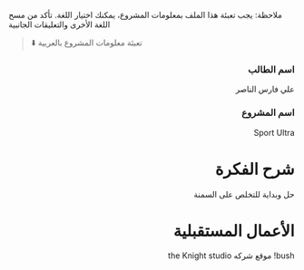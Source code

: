 
ملاحظة: يجب تعبئة هذا الملف بمعلومات المشروع، يمكنك اختيار اللغة. تأكد من مسح اللغة الأخرى والتعليقات الجانبية 
> ⬇️ تعبئة معلومات المشروع بالعربية  

<div dir="rtl">
  
### اسم الطالب
علي فارس الناصر

### اسم المشروع
Sport Ultra

# شرح الفكرة
حل وبداية للتخلص على السمنة


# الأعمال المستقبلية
 bush!
 موقع شركه
 the Knight studio

</div>




